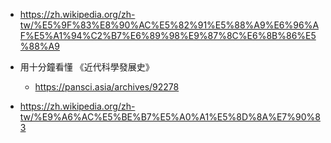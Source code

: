 

* https://zh.wikipedia.org/zh-tw/%E5%9F%83%E8%90%AC%E5%82%91%E5%88%A9%E6%96%AF%E5%A1%94%C2%B7%E6%89%98%E9%87%8C%E6%8B%86%E5%88%A9

* 用十分鐘看懂 《近代科學發展史》
    * https://pansci.asia/archives/92278

* https://zh.wikipedia.org/zh-tw/%E9%A6%AC%E5%BE%B7%E5%A0%A1%E5%8D%8A%E7%90%83
